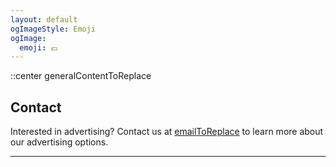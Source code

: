 ```yaml
---
layout: default
ogImageStyle: Emoji
ogImage:
  emoji: 💶
---
```


::center
generalContentToReplace

## Contact

Interested in advertising? Contact us at [emailToReplace](mailto:emailToReplace) to learn more about our advertising options.

---

